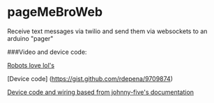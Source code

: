 pageMeBroWeb
============

Receive text messages via twilio and send them via websockets to an arduino "pager"

###Video and device code:

[Robots love lol's](http://vimeo.com/89767457)

[Device code] (https://gist.github.com/rdepena/9709874)

[Device code and wiring based from johnny-five's documentation](https://github.com/rwaldron/johnny-five/blob/master/docs/lcd.md)
